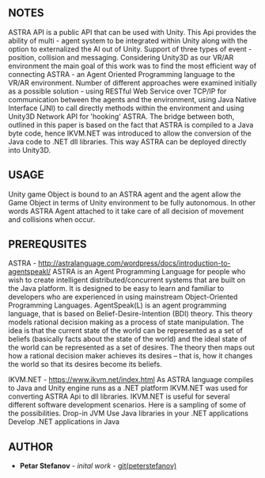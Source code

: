  ## NOTES 
  ASTRA API is a public API that can be used with Unity. This Api provides the ability of multi - agent system to be integrated within Unity along with the option to externalized the AI out of Unity. Support of three types of event - position, collision and messaging. 
  Considering Unity3D as our VR/AR environment the main goal of this work was to find the most efficient way of connecting ASTRA - an Agent Oriented Programming language to the VR/AR environment. Number of different approaches were examined initially as a possible solution - using RESTful Web Service over TCP/IP for communication between the agents and the environment, using Java Native Interface (JNI) to call directly methods within the environment and using Unity3D Network API for 'hooking' ASTRA.
  The bridge between both, outlined in this paper is based on the fact that ASTRA is compiled to a Java byte code, hence IKVM.NET was introduced to allow the conversion of the Java code to .NET dll libraries. This way ASTRA can be deployed directly into Unity3D.
 ## USAGE
 Unity game Object is bound to an ASTRA agent and the agent allow the Game Object in terms of Unity environment to be fully autonomous. In other words ASTRA Agent attached to it take care of all decision of movement and collisions when occur.
 ## PREREQUSITES 
 
ASTRA - http://astralanguage.com/wordpress/docs/introduction-to-agentspeakl/
ASTRA is an Agent Programming Language for people who wish to create intelligent distributed/concurrent systems that are built on the Java platform. It is designed to be easy to learn and familiar to developers who are experienced in using mainstream Object-Oriented Programming Languages.
AgentSpeak(L) is an agent programming language, that is based on Belief-Desire-Intention (BDI) theory. This theory models rational decision making as a process of state manipulation. The idea is that the current state of the world can be represented as a set of beliefs (basically facts about the state of the world) and the ideal state of the world can be represented as a set of desires. The theory then maps out how a rational decision maker achieves its desires – that is, how it changes the world so that its desires become its beliefs.

IKVM.NET - https://www.ikvm.net/index.html
As ASTRA language compiles to Java and Unity engine runs as a .NET platform IKVM.NET was used for converting ASTRA Api to dll libraries.
IKVM.NET is useful for several different software development scenarios. Here is a sampling of some of the possibilities.
Drop-in JVM
Use Java libraries in your .NET applications
Develop .NET applications in Java
 ## AUTHOR
 * **Petar Stefanov** - *inital work* - [git(peterstefanov)](https://github.com/peterstefanov/AstraApi)